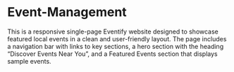 # Event-Management
This is a responsive single-page  Eventify website designed to showcase featured local events in a clean and user-friendly layout. The page includes a navigation bar with links to key sections, a hero section with the heading “Discover Events Near You”, and a Featured Events section that displays sample events. 

